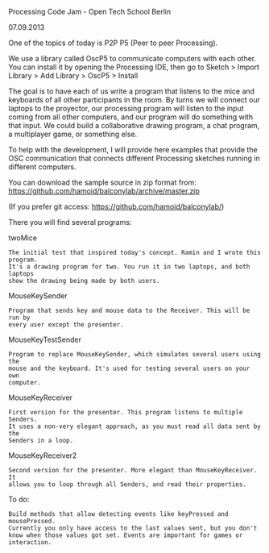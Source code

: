 Processing Code Jam - Open Tech School Berlin

07.09.2013

One of the topics of today is P2P P5 (Peer to peer Processing).

We use a library called OscP5 to communicate computers with each other.
You can install it by opening the Processing IDE, then go to
Sketch > Import Library > Add Library > OscP5 > Install

The goal is to have each of us write a program that listens to the mice
and keyboards of all other participants in the room. By turns we will
connect our laptops to the proyector, our processing program will 
listen to the input coming from all other computers, and our program will
do something with that input. We could build a collaborative drawing program,
a chat program, a multiplayer game, or something else.

To help with the development, I will provide here examples that provide the
OSC communication that connects different Processing sketches running in
different computers.

You can download the sample source in zip format from:
https://github.com/hamoid/balconylab/archive/master.zip

(If you prefer git access: https://github.com/hamoid/balconylab/)

There you will find several programs:

twoMice

    The initial test that inspired today's concept. Ramin and I wrote this program.
    It's a drawing program for two. You run it in two laptops, and both laptops
    show the drawing being made by both users.

MouseKeySender

    Program that sends key and mouse data to the Receiver. This will be run by
    every user except the presenter.

MouseKeyTestSender

    Program to replace MouseKeySender, which simulates several users using the
    mouse and the keyboard. It's used for testing several users on your own
    computer.

MouseKeyReceiver

    First version for the presenter. This program listens to multiple Senders. 
    It uses a non-very elegant approach, as you must read all data sent by the
    Senders in a loop.

MouseKeyReceiver2

    Second version for the presenter. More elegant than MouseKeyReceiver. It
    allows you to loop through all Senders, and read their properties.

To do:

    Build methods that allow detecting events like keyPressed and mousePressed.
    Currently you only have access to the last values sent, but you don't
    know when those values got set. Events are important for games or interaction.


